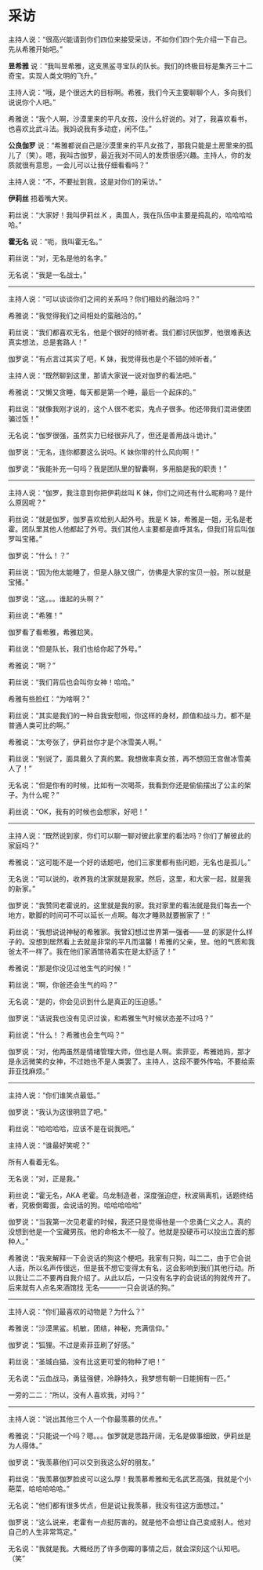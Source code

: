 # 采访

主持人说：“很高兴能请到你们四位来接受采访，不如你们四个先介绍一下自己。先从希雅开始吧。”

**昱希雅** 说：“我叫昱希雅，这支黑鲨寻宝队的队长。我们的终极目标是集齐三十二奇宝。实现人类文明的飞升。”

主持人说：“哦，是个很远大的目标啊。希雅，我们今天主要聊聊个人，多向我们说说你个人吧。”

希雅说：“我个人啊，沙漠里来的平凡女孩，没什么好说的。对了，我喜欢看书，也喜欢比武斗法。我妈说我有多动症，闲不住。”

**公良伽罗** 说：“希雅都说自己是沙漠里来的平凡女孩了，那我只能是土房里来的孤儿了（笑）。嗯，我叫古伽罗，最近我对不同人的发质很感兴趣。主持人，你的发质就很有意思，一会儿可以让我仔细看看吗？”

主持人说：“不，不要扯到我，这是对你们的采访。”

**伊莉丝** 捂着嘴大笑。

莉丝说：“大家好！我叫伊莉丝.K ，奥国人，我在队伍中主要是捣乱的，哈哈哈哈哈。”

**霍无名** 说：“呃，我叫霍无名。”

莉丝说：“对，无名是他的名字。”

无名说：“我是一名战士。”

---

主持人说：“可以谈谈你们之间的关系吗？你们相处的融洽吗？”

希雅说：“我觉得我们之间相处的蛮融洽的。”

莉丝说：“我们都喜欢无名，他是个很好的倾听者。我们都讨厌伽罗，他很难表达真实想法，总是套路人！”

伽罗说：“有点言过其实了吧，K 妹，我觉得我也是个不错的倾听者。”

主持人说：“既然聊到这里，那请大家说一说对伽罗的看法吧。”

希雅说：“又懒又贪睡，每天都是第一个睡，最后一个起床的。”

莉丝说：“就像我刚才说的，这个人很不老实，鬼点子很多。他还带我们混进使团骗过饭！”

无名说：“伽罗很强，虽然实力已经很非凡了，但还是善用战斗诡计。”

伽罗说：“无名，连你都要这么说吗。K 妹你带的什么风向啊！”

伽罗说：“我能补充一句吗？我是团队里的智囊啊，多用脑是我的职责！”

---

主持人说：“伽罗，我注意到你把伊莉丝叫 K 妹，你们之间还有什么昵称吗？是什么原因呢？”

莉丝说：“就是伽罗，伽罗喜欢给别人起外号。我是 K 妹，希雅是一姐，无名是老霍。团队里其他人他都起了外号。我们其他人主要都是直呼其名，但我们背后叫伽罗叫宝猪。”

伽罗说：“什么！？”

莉丝说：“因为他太能睡了，但是人脉又很广，仿佛是大家的宝贝一般。所以就是宝猪。”

伽罗说：“这。。。谁起的头啊？”

莉丝说：“希雅！”

伽罗看了看希雅，希雅尬笑。

莉丝说：“但是队长，我们也给你起了外号。”

希雅说：“啊？”

莉丝说：“我们背后也会叫你女神！哈哈。”

希雅有些脸红：“为啥啊？”

莉丝说：“其实是我们的一种自我安慰啦，你这样的身材，颜值和战斗力。都不是普通人类可比的啊。”

希雅说：“太夸张了，伊莉丝你才是个冰雪美人啊。”

莉丝说：“别说了，面具戴久了真的累。我想做率真女孩，再不想回王宫做冰雪美人了！”

无名说：“但是你有的时候，比如有一次喝茶，我看到你还是偷偷摆出了公主的架子。为什么呢？”

莉丝说：“OK，我有的时候也会想家，好吧！”

---

主持人说：“既然说到家，你们可以聊一聊对彼此家里的看法吗？你们了解彼此的家庭吗？”

希雅说：“这可能不是一个好的话题吧，他们三家里都有些问题，无名也是孤儿。”

无名说：“可以说的，收养我的沈家就是我家。然后，这里，和大家一起，就是我的新家。”

伽罗说：“我赞同老霍说的。这里就是我的家。我对家里的看法就是我们每去一个地方，歇脚的时间可不可以延长一点啊。每次才睡熟就要搬家了！”

莉丝说：“我想说说神秘的希雅家。我曾幻想过世界第一强者——昱 的家是什么样子的。没想到居然看上去就是非常的平凡而温馨！希雅的父亲，昱。他的气质和我爸太不一样了。我在他们家酒馆待着实在是太舒适了！”

希雅说：“那是你没见过他生气的时候！”

莉丝说：“啊，你爸还会生气的吗？”

无名说：“是的，你会见识到什么是真正的压迫感。”

伽罗说：“话说我也没有见识过诶，和希雅生气时候状态差不过吗？”

莉丝说：“什么！？希雅也会生气吗？”

伽罗说：“对，他两虽然是情绪管理大师，但也是人啊。索菲亚，希雅她妈，那才是永远微笑的女神，不过她也不是人类罢了。主持人，这段不要外传哈。不要给索菲亚找麻烦。”

---

主持人说：“你们谁笑点最低。”

伽罗说：“我认为这很明显了吧。”

莉丝说：“哈哈哈哈，应该不是在说我吧。”

主持人说：“谁最好笑呢？”

所有人看着无名。

无名说：“对，正是我。”

莉丝说：“霍无名，AKA 老霍。乌龙制造者，深度强迫症，秋波隔离机，话题终结者，究极倒霉蛋，会说话的狗。哈哈哈哈哈”

伽罗说：“当我第一次见老霍的时候，我还只是觉得他是一个忠勇仁义之人。真的没想到他是一个宝藏男孩。他的命格太不一般了。他就是投硬币可以投出立面的那种人。”

希雅说：“我来解释一下会说话的狗这个梗吧。我家有只狗，叫二二，由于它会说人话，所以名声传很远，但是我不想它变得太有名，这会影响到我们其他行动。所以我让二二不要再自我介绍了。从此以后，一只没有名字的会说话的狗就传开了。后来就有人点名来酒馆找 无名———一只会说话的狗。”

---

主持人说：“你们最喜欢的动物是？为什么？”

希雅说：“沙漠黑鲨。机敏，团结，神秘，充满信仰。”

伽罗说：“狐狸。不过是索菲亚刷了好感。”

莉丝说：“圣城白猫，没有比这更可爱的物种了吧！”

无名说：“云血战马，勇猛强健，冷静持久，我梦想有朝一日能拥有一匹。”

一旁的二二：“所以，没有人喜欢我，对吗？”

---

主持人说：“说出其他三个人一个你最羡慕的优点。”

希雅说：“只能说一个吗？嗯。。。伽罗就是思路开阔，无名是做事细致，伊莉丝是为人得体。”

伽罗说：“我羡慕他们可以交到我这么好的朋友。”

莉丝说：“我羡慕伽罗脸皮可以这么厚！我羡慕希雅和无名武艺高强，我就是个小葩菜，哈哈哈哈哈。”

无名说：“他们都有很多优点，但是说让我羡慕，我没有往这方面想过。”

伽罗说：“这么说来，老霍有一点挺厉害的。就是他不会想让自己变成别人。他对自己的人生非常笃定。”

无名说：“我就是我。大概经历了许多倒霉的事情之后，就会深刻这个认知吧。（笑”
